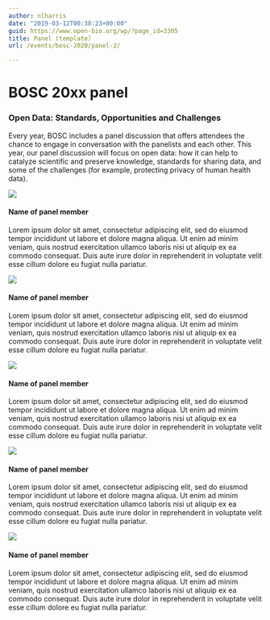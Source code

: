 ```yaml
---
author: nlharris
date: "2019-03-12T00:38:23+00:00"
guid: https://www.open-bio.org/wp/?page_id=3305
title: Panel (template)
url: /events/bosc-2020/panel-2/

---
```

# BOSC 20xx panel

### Open Data: Standards, Opportunities and Challenges

Every year, BOSC includes a panel discussion that offers attendees the chance to engage in conversation with the panelists and each other. This year, our panel discussion will focus on open data: how it can help to catalyze scientific and preserve knowledge, standards for sharing data, and some of the challenges (for example, protecting privacy of human health data).

![](/wp-content/uploads/2018/12/member2-1.png)

#### Name of panel member

Lorem ipsum dolor sit amet, consectetur adipiscing elit, sed do eiusmod tempor incididunt ut labore et dolore magna aliqua. Ut enim ad minim veniam, quis nostrud exercitation ullamco laboris nisi ut aliquip ex ea commodo consequat. Duis aute irure dolor in reprehenderit in voluptate velit esse cillum dolore eu fugiat nulla pariatur.

![](/wp-content/uploads/2018/12/member2-1.png)

#### Name of panel member

Lorem ipsum dolor sit amet, consectetur adipiscing elit, sed do eiusmod tempor incididunt ut labore et dolore magna aliqua. Ut enim ad minim veniam, quis nostrud exercitation ullamco laboris nisi ut aliquip ex ea commodo consequat. Duis aute irure dolor in reprehenderit in voluptate velit esse cillum dolore eu fugiat nulla pariatur.

![](/wp-content/uploads/2018/12/member2-1.png)

#### Name of panel member

Lorem ipsum dolor sit amet, consectetur adipiscing elit, sed do eiusmod tempor incididunt ut labore et dolore magna aliqua. Ut enim ad minim veniam, quis nostrud exercitation ullamco laboris nisi ut aliquip ex ea commodo consequat. Duis aute irure dolor in reprehenderit in voluptate velit esse cillum dolore eu fugiat nulla pariatur.

![](/wp-content/uploads/2018/12/member2-1.png)

#### Name of panel member

Lorem ipsum dolor sit amet, consectetur adipiscing elit, sed do eiusmod tempor incididunt ut labore et dolore magna aliqua. Ut enim ad minim veniam, quis nostrud exercitation ullamco laboris nisi ut aliquip ex ea commodo consequat. Duis aute irure dolor in reprehenderit in voluptate velit esse cillum dolore eu fugiat nulla pariatur.

![](/wp-content/uploads/2018/12/member2-1.png)

#### Name of panel member

Lorem ipsum dolor sit amet, consectetur adipiscing elit, sed do eiusmod tempor incididunt ut labore et dolore magna aliqua. Ut enim ad minim veniam, quis nostrud exercitation ullamco laboris nisi ut aliquip ex ea commodo consequat. Duis aute irure dolor in reprehenderit in voluptate velit esse cillum dolore eu fugiat nulla pariatur.
